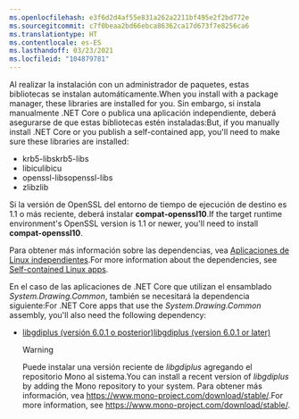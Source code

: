 ```yaml
---
ms.openlocfilehash: e3f6d2d4af55e831a262a2211bf495e2f2bd772e
ms.sourcegitcommit: c7f0beaa2bd66ebca86362ca17d673f7e8256ca6
ms.translationtype: HT
ms.contentlocale: es-ES
ms.lasthandoff: 03/23/2021
ms.locfileid: "104879781"
---
```


<span data-ttu-id="49789-101">Al realizar la instalación con un administrador de paquetes, estas bibliotecas se instalan automáticamente.</span><span class="sxs-lookup"><span data-stu-id="49789-101">When you install with a package manager, these libraries are installed for you.</span></span> <span data-ttu-id="49789-102">Sin embargo, si instala manualmente .NET Core o publica una aplicación independiente, deberá asegurarse de que estas bibliotecas estén instaladas:</span><span class="sxs-lookup"><span data-stu-id="49789-102">But, if you manually install .NET Core or you publish a self-contained app, you'll need to make sure these libraries are installed:</span></span>

- <span data-ttu-id="49789-103">krb5-libs</span><span class="sxs-lookup"><span data-stu-id="49789-103">krb5-libs</span></span>
- <span data-ttu-id="49789-104">libicu</span><span class="sxs-lookup"><span data-stu-id="49789-104">libicu</span></span>
- <span data-ttu-id="49789-105">openssl-libs</span><span class="sxs-lookup"><span data-stu-id="49789-105">openssl-libs</span></span>
- <span data-ttu-id="49789-106">zlib</span><span class="sxs-lookup"><span data-stu-id="49789-106">zlib</span></span>

<span data-ttu-id="49789-107">Si la versión de OpenSSL del entorno de tiempo de ejecución de destino es 1.1 o más reciente, deberá instalar **compat-openssl10**.</span><span class="sxs-lookup"><span data-stu-id="49789-107">If the target runtime environment's OpenSSL version is 1.1 or newer, you'll need to install **compat-openssl10**.</span></span>

<span data-ttu-id="49789-108">Para obtener más información sobre las dependencias, vea [Aplicaciones de Linux independientes](https://github.com/dotnet/core/blob/main/Documentation/self-contained-linux-apps.md).</span><span class="sxs-lookup"><span data-stu-id="49789-108">For more information about the dependencies, see [Self-contained Linux apps](https://github.com/dotnet/core/blob/main/Documentation/self-contained-linux-apps.md).</span></span>

<span data-ttu-id="49789-109">En el caso de las aplicaciones de .NET Core que utilizan el ensamblado *System.Drawing.Common*, también se necesitará la dependencia siguiente:</span><span class="sxs-lookup"><span data-stu-id="49789-109">For .NET Core apps that use the *System.Drawing.Common* assembly, you'll also need the following dependency:</span></span>

- [<span data-ttu-id="49789-110">libgdiplus (versión 6.0.1 o posterior)</span><span class="sxs-lookup"><span data-stu-id="49789-110">libgdiplus (version 6.0.1 or later)</span></span>](https://www.mono-project.com/docs/gui/libgdiplus/)

  > [!WARNING]
  > <span data-ttu-id="49789-111">Puede instalar una versión reciente de *libgdiplus* agregando el repositorio Mono al sistema.</span><span class="sxs-lookup"><span data-stu-id="49789-111">You can install a recent version of *libgdiplus* by adding the Mono repository to your system.</span></span> <span data-ttu-id="49789-112">Para obtener más información, vea <https://www.mono-project.com/download/stable/>.</span><span class="sxs-lookup"><span data-stu-id="49789-112">For more information, see <https://www.mono-project.com/download/stable/>.</span></span>
